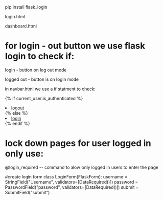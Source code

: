 
pip install flask_login

login.html

dashboard.html


# for login - out button we use flask login to check if:

login - button on log out mode

logged out - button is on login mode

in navbar.html we use a if statment to check:

{% if current_user.is_authenticated %}
      <li class="nav-item">
        <a class="nav-link " href="{{ url_for('logout')}}">logout</a>
      </li>
      {% else %}
      <li class="nav-item">
        <a class="nav-link " href="{{ url_for('login')}}">login</a>
      </li>
      {% endif %}



# lock down pages for user logged in only use:

@login_required -- command to alow only logged in users to enter the page


#create login form
class LoginForm(FlaskForm):
    username = StringField("Username", validators=[DataRequired()])
    password = PasswordField("password", validators=[DataRequired()])
    submit = SubmitField("submit")
